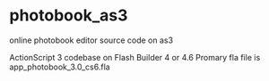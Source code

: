 # photobook_as3
online photobook editor source code on as3

ActionScript 3 codebase on Flash Builder 4 or 4.6
Promary fla file is app_photobook_3.0_cs6.fla
